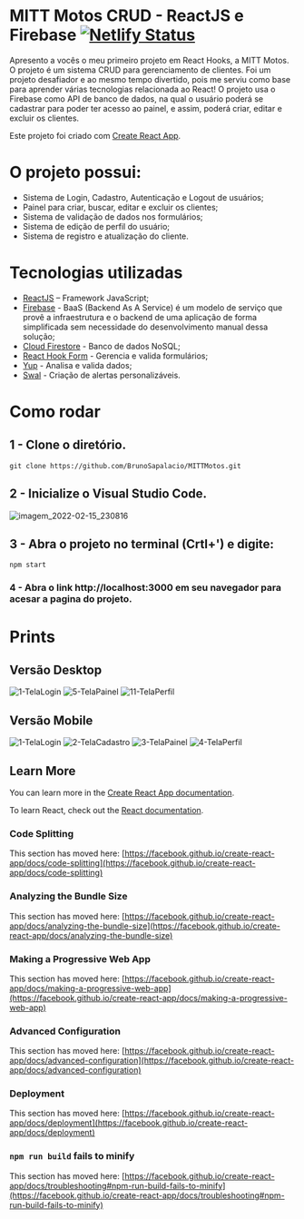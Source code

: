 # MITT Motos CRUD - ReactJS e Firebase [![Netlify Status](https://api.netlify.com/api/v1/badges/db120377-dec2-4f31-9553-4e95647bd747/deploy-status)](https://app.netlify.com/sites/mittmotos/deploys)

Apresento a vocês o meu primeiro projeto em React Hooks, a MITT Motos. O projeto é um sistema CRUD para gerenciamento de clientes. Foi um projeto desafiador e ao mesmo tempo divertido, pois me serviu como base para aprender várias tecnologias relacionada ao React! O projeto usa o Firebase como API de banco de dados, na qual o usuário poderá se cadastrar para poder ter acesso ao painel, e assim, poderá criar, editar e excluir os clientes. 

Este projeto foi criado com [Create React App](https://github.com/facebook/create-react-app).
# O projeto possui: 
- Sistema de Login, Cadastro, Autenticação e Logout de usuários; 
- Painel para criar, buscar, editar e excluir os clientes; 
- Sistema de validação de dados nos formulários; 
- Sistema de edição de perfil do usuário; 
- Sistema de registro e atualização do cliente.

# Tecnologias utilizadas
- [ReactJS](https://pt-br.reactjs.org/) – Framework JavaScript;
- [Firebase](https://firebase.google.com/) - BaaS (Backend As A Service) é um modelo de serviço que provê a infraestrutura e o backend de uma aplicação de forma simplificada sem necessidade do desenvolvimento manual dessa solução; 
- [Cloud Firestore](https://firebase.google.com/products/firestore?hl=pt-br&gclid=Cj0KCQjw3eeXBhD7ARIsAHjssr9wNpPcR5qdcIwL2ZCGVcwOrwgyBNKueys3jXiXMGkFc_8IcLi-sU8aAr7IEALw_wcB&gclsrc=aw.ds) - Banco de dados NoSQL; 
- [React Hook Form](https://react-hook-form.com/) - Gerencia e valida formulários; 
- [Yup](https://www.npmjs.com/package/yup) - Analisa e valida dados; 
- [Swal](https://sweetalert2.github.io/) - Criação de alertas personalizáveis. 

# Como rodar

## 1 - Clone o diretório.
```shell
git clone https://github.com/BrunoSapalacio/MITTMotos.git
```
## 2 - Inicialize o Visual Studio Code.

![imagem_2022-02-15_230816](https://user-images.githubusercontent.com/64747697/154182802-2002da45-bf9e-483b-81c2-255474be9028.png)

## 3 - Abra o projeto no terminal (Crtl+') e digite:
```shell
npm start
```

### 4 - Abra o link http://localhost:3000 em seu navegador para acesar a pagina do projeto.

# Prints
## Versão Desktop
![1-TelaLogin](https://user-images.githubusercontent.com/64747697/184716362-504b4109-1b2e-42ec-8be2-7fb873bc5f9c.png)
![5-TelaPainel](https://user-images.githubusercontent.com/64747697/184716365-1c4be000-d90d-4905-8628-a9a41e63eb1f.png)
![11-TelaPerfil](https://user-images.githubusercontent.com/64747697/184716369-e778be19-1026-46d6-99e8-76646bb7a74f.png)

## Versão Mobile
![1-TelaLogin](https://user-images.githubusercontent.com/64747697/184727630-12e3327c-8806-4d45-95f6-02ad22711ad8.png)
![2-TelaCadastro](https://user-images.githubusercontent.com/64747697/184727632-a342b5c2-b0f0-440f-b58a-adcbeeabc2d1.png)
![3-TelaPainel](https://user-images.githubusercontent.com/64747697/184727633-8a029125-ecaf-4ee4-8fb6-a0710cc06341.png)
![4-TelaPerfil](https://user-images.githubusercontent.com/64747697/184727634-9eee0cea-0bde-46de-ab33-389eb78b8233.png)



## Learn More

You can learn more in the [Create React App documentation](https://facebook.github.io/create-react-app/docs/getting-started).

To learn React, check out the [React documentation](https://reactjs.org/).

### Code Splitting

This section has moved here: [https://facebook.github.io/create-react-app/docs/code-splitting](https://facebook.github.io/create-react-app/docs/code-splitting)

### Analyzing the Bundle Size

This section has moved here: [https://facebook.github.io/create-react-app/docs/analyzing-the-bundle-size](https://facebook.github.io/create-react-app/docs/analyzing-the-bundle-size)

### Making a Progressive Web App

This section has moved here: [https://facebook.github.io/create-react-app/docs/making-a-progressive-web-app](https://facebook.github.io/create-react-app/docs/making-a-progressive-web-app)

### Advanced Configuration

This section has moved here: [https://facebook.github.io/create-react-app/docs/advanced-configuration](https://facebook.github.io/create-react-app/docs/advanced-configuration)

### Deployment

This section has moved here: [https://facebook.github.io/create-react-app/docs/deployment](https://facebook.github.io/create-react-app/docs/deployment)

### `npm run build` fails to minify

This section has moved here: [https://facebook.github.io/create-react-app/docs/troubleshooting#npm-run-build-fails-to-minify](https://facebook.github.io/create-react-app/docs/troubleshooting#npm-run-build-fails-to-minify)
